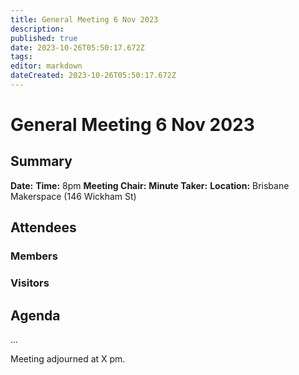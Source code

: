 ```yaml
---
title: General Meeting 6 Nov 2023
description: 
published: true
date: 2023-10-26T05:50:17.672Z
tags: 
editor: markdown
dateCreated: 2023-10-26T05:50:17.672Z
---
```


# General Meeting 6 Nov 2023
## Summary
**Date:** 
**Time:** 8pm
**Meeting Chair:** 
**Minute Taker:** 
**Location:** Brisbane Makerspace (146 Wickham St)

## Attendees
### Members

### Visitors


## Agenda
...

Meeting adjourned at X pm.